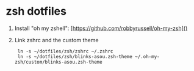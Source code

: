 # zsh dotfiles

1. Install "oh my zshell": [https://github.com/robbyrussell/oh-my-zsh]()
2. Link zshrc and the custom theme

        ln -s ~/dotfiles/zsh/zshrc ~/.zshrc
        ln -s ~/dotfiles/zsh/blinks-asou.zsh-theme ~/.oh-my-zsh/custom/blinks-asou.zsh-theme


